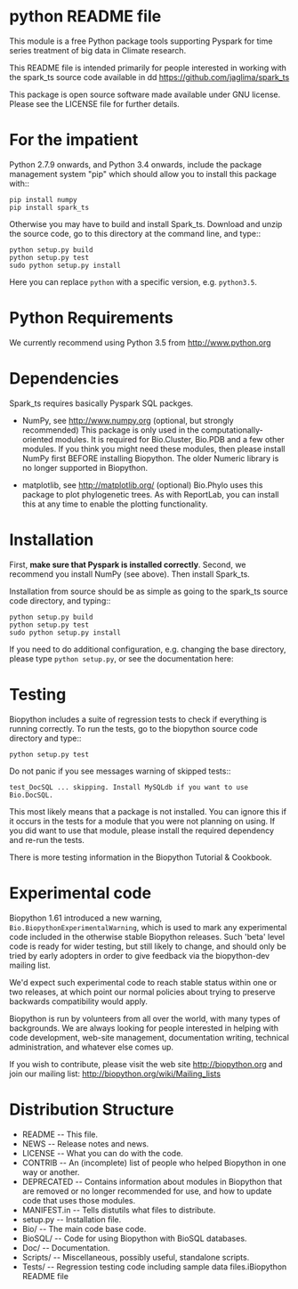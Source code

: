 python README file
=====================


This module is a free Python package tools supporting Pyspark for time series
treatment of big data in Climate research.

This README file is intended primarily for people interested in working
with the spark_ts source code available in dd
https://github.com/jaglima/spark_ts

This package is open source software made available under GNU license.
Please see the LICENSE file for further details.

For the impatient
=================

Python 2.7.9 onwards, and Python 3.4 onwards, include the package management
system "pip" which should allow you to install this package with::

    pip install numpy
    pip install spark_ts

Otherwise you may have to build and install Spark_ts. Download and unzip the
source code, go to this directory at the command line, and type::

    python setup.py build
    python setup.py test
    sudo python setup.py install

Here you can replace ``python`` with a specific version, e.g. ``python3.5``.


Python Requirements
===================

We currently recommend using Python 3.5 from http://www.python.org

Dependencies
============

Spark_ts requires basically Pyspark SQL packges.  

- NumPy, see http://www.numpy.org (optional, but strongly recommended)
  This package is only used in the computationally-oriented modules.
  It is required for Bio.Cluster, Bio.PDB and a few other modules.  If you
  think you might need these modules, then please install NumPy first BEFORE
  installing Biopython. The older Numeric library is no longer supported in
  Biopython.

- matplotlib, see http://matplotlib.org/ (optional)
  Bio.Phylo uses this package to plot phylogenetic trees. As with ReportLab,
  you can install this at any time to enable the plotting functionality.


Installation
============

First, **make sure that Pyspark is installed correctly**. Second, we
recommend you install NumPy (see above). Then install Spark_ts.

Installation from source should be as simple as going to the spark_ts
source code directory, and typing::

    python setup.py build
    python setup.py test
    sudo python setup.py install


If you need to do additional configuration, e.g. changing the base
directory, please type `python setup.py`, or see the documentation here:


Testing
=======

Biopython includes a suite of regression tests to check if everything is
running correctly. To run the tests, go to the biopython source code
directory and type::

    python setup.py test

Do not panic if you see messages warning of skipped tests::

    test_DocSQL ... skipping. Install MySQLdb if you want to use Bio.DocSQL.

This most likely means that a package is not installed.  You can
ignore this if it occurs in the tests for a module that you were not
planning on using.  If you did want to use that module, please install
the required dependency and re-run the tests.

There is more testing information in the Biopython Tutorial & Cookbook.


Experimental code
=================

Biopython 1.61 introduced a new warning, `Bio.BiopythonExperimentalWarning`,
which is used to mark any experimental code included in the otherwise
stable Biopython releases. Such 'beta' level code is ready for wider
testing, but still likely to change, and should only be tried by early
adopters in order to give feedback via the biopython-dev mailing list.

We'd expect such experimental code to reach stable status within one or two
releases, at which point our normal policies about trying to preserve
backwards compatibility would apply.


Biopython is run by volunteers from all over the world, with many types of
backgrounds. We are always looking for people interested in helping with code
development, web-site management, documentation writing, technical
administration, and whatever else comes up.

If you wish to contribute, please visit the web site http://biopython.org
and join our mailing list: http://biopython.org/wiki/Mailing_lists


Distribution Structure
======================

- README      -- This file.
- NEWS        -- Release notes and news.
- LICENSE     -- What you can do with the code.
- CONTRIB     -- An (incomplete) list of people who helped Biopython in
  one way or another.
- DEPRECATED  -- Contains information about modules in Biopython that are
  removed or no longer recommended for use, and how to update
  code that uses those modules.
- MANIFEST.in -- Tells distutils what files to distribute.
- setup.py    -- Installation file.
- Bio/        -- The main code base code.
- BioSQL/     -- Code for using Biopython with BioSQL databases.
- Doc/        -- Documentation.
- Scripts/    -- Miscellaneous, possibly useful, standalone scripts.
- Tests/ -- Regression testing code including sample data files.iBiopython README file
